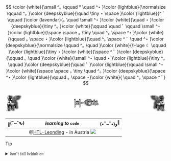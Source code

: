 <!-- STERNEN-NACHT - HEADER -->
$$
\color {white}{\small ^｡ \qquad  ° \quad ^⋆ }\color {lightblue}{\normalsize \qquad  ^｡ }\color {deepskyblue}{\quad  \tiny ⋆  \space }\color {lightblue}{^ ﾟ \qquad }\color {lavendar}{｡ \quad \small ^⋆ }\color {white}{\quad  ⋆ }\color {deepskyblue}{\tiny ^｡ }\color {white}{\qquad \quad ﾟ \qquad \small ^⋆ }\color {lightblue}{\space \space  ｡ \tiny \quad ^｡ \space ^⋆ }\color {white}{\qquad ｡ \space ⋆ }\color {lightblue}{\quad ^｡ \space ^ ﾟ \quad ^⋆ }\color {deepskyblue}{\normalsize \qquad  ^｡ \quad  }\color {white}{\Huge ☾ \qquad }\color {lightblue}{\tiny ⋆  }\color {white}{\space ^ ﾟ }\color {deepskyblue}{\qquad ｡ \quad }\color {white}{\small ^⋆ \quad  ⋆ }\color {lightblue}{\tiny ^｡ \qquad }\color {deepskyblue}{\quad ﾟ }\color {lightblue}{\qquad \small ^⋆ }\color {white}{\space \space  ｡ \tiny \quad ^｡ }\color {deepskyblue}{\space ^⋆ }\color {lightblue}{\qquad ｡ \space ⋆}\color {white}{ \quad ^｡ \space ^ ﾟ}
$$
<!--
-->


<!-- FROHES NEUES JAHR - HEADER -->
<!--
$$
\color{bisque}{\large    ( \Huge ^ﾉ }
\color{black}{\large ◕}
\color{lightcoral}{\small ヮ}
\color{black}{\normalsize ◕}
\color{bisque}{\large  ) \large ^ﾉ }
\color{yellow}{\small \space ^* }
\color{white}{:}
\color{moccasin}{･ﾟ \space }
\color{yellow}{ ^✧ \qquad }
\color{seagreen}{\Huge ᴴᵃᵖᵖʸ \space\space ⁿᵉʷ \space\space ʸᵉᵃʳ }
\color{white}{ \qquad ^🍺} 
\color{bisque}{ \small ^٩}
\color{bisque}{\large ( }
\color{black}{\large ^■ }
\color{lightcoral}{\small ⌣ }
\color{black}{\large ^■}
\color{black}{\huge ^⫬ }
\color{bisque}{\normalsize ԅ}
\color{bisque}{\large ) }
$$
-->

<!-- LATEX - CODE - HEADER  -->
<!--
$$\color{bisque}{
📑 \Huge ( }
\color{white}{
\Huge ˆ }
\Large \color{white}{
⌣ }
\color{white}{
\Huge ˆ }
\color{bisque}{ԅ)}
\quad \small \color{green}{
... }
\large \color{lawngreen}{
code }
\small \color{green}{
... }
\color{bisque}{
\quad \Huge ( }
\color{pink}{
\large • }
\color{white}{
\Huge ‾ }
\color{white}{
\Large ⌣ }
\color{white}{
\Huge ‾ }
\color{pink}{
\large • }
\color{bisque}{
\Huge )و }
\color{white}{
\small 💾 }
$$ 
-->

<!-- STANDARD - CODE - HEADER -->
<!--
 <p align="center"> <sub>📑</sub>(ˆ⌣ˆԅ) ____ code ____ (•‾⌣‾•)و<sup>💾</sup> </p> 
-->

<!-- SOME OTHER - HEADERS -->

<!-- 
<p align="center">  (っ ºДº)っ ︵ ⌨ </p>

♥(ˆ⌣ˆԅ)

☚(ﾟヮﾟ☚)

(◍ᴗ◍)♡ ✧*。

🍺٩(º◡º )

(ﾉ◕ヮ◕)ﾉ*:･ﾟ✧ ✧ ･: *ヽ(◕ヮ◕ヽ)
-->

<div align="center">
 
<!-- https://github.com/IxI-Enki/IxI-Enki/README.md    ==    Profile Page                  -->
![Lamassu_(x2)](https://github.com/IxI-Enki/IxI-Enki/blob/main/.dev/visual/Lamassu_IxI-Enki%20%5B(Fusszeile)(tiny)%5D.png?raw=true)
---

<!--   |  *currently learning to*                                                                   |  --> 
  | <sub>📑</sub>(ˆ⌣ˆԅ) |                                  *learning to* `code`                                           | (•‾⌣‾•)و<sup>💾</sup> |
  |:-------------------- | :---------------------------------------------------------------------------------------------: | ----------------------: |
  |                      | @[HTL-Leonding](https://www.htl-leonding.at) - in Austria ![](https://flagcdn.com/16x12/at.png) |                         |

</div>

<!--   
   [![Visual Studio](https://custom-icon-badges.demolab.com/badge/Visual%20Studio-5C2D91.svg?&logo=visual-studio&logoColor=white)](#)
   [![Visual Studio Code](https://custom-icon-badges.demolab.com/badge/Visual%20Studio%20Code-0078d7.svg?logo=vsc&logoColor=white)](#)
   [![Notepad++](https://img.shields.io/badge/Notepad++-90E59A.svg?&logo=notepad%2b%2b&logoColor=black)](#)
   [![Windows](https://custom-icon-badges.demolab.com/badge/Windows-0078D6?logo=windows11&logoColor=white)](#)
   [![Kali Linux](https://img.shields.io/badge/Kali%20Linux-557C94?logo=kalilinux&logoColor=fff)](#)
   [![Android](https://img.shields.io/badge/Android-3DDC84?logo=android&logoColor=white)](#)
   [![C#](https://custom-icon-badges.demolab.com/badge/C%23-%23239120.svg?logo=cshrp&logoColor=white)](#)
   [![Markdown](https://img.shields.io/badge/Markdown-%23000000.svg?logo=markdown&logoColor=white)](#)
   [![JavaScript](https://img.shields.io/badge/JavaScript-F7DF1E?logo=javascript&logoColor=000)](#)
   [![HTML](https://img.shields.io/badge/HTML-%23E34F26.svg?logo=html5&logoColor=white)](#)
   [![CSS](https://img.shields.io/badge/CSS-1572B6?logo=css3&logoColor=fff)](#)
   [![C](https://img.shields.io/badge/C-00599C?logo=c&logoColor=white)](#)
   [![Bash](https://img.shields.io/badge/Bash-4EAA25?logo=gnubash&logoColor=fff)](#)
   [![C++](https://img.shields.io/badge/C++-%2300599C.svg?logo=c%2B%2B&logoColor=white)](#)
   [![GitHub](https://img.shields.io/badge/GitHub-%23121011.svg?logo=github&logoColor=white)](#)
   [![Gmail](https://img.shields.io/badge/Gmail-D14836?logo=gmail&logoColor=white)](#)
   [![Twitch](https://img.shields.io/badge/Twitch-%239146FF.svg?logo=Twitch&logoColor=white)](#)
   [![WhatsApp](https://img.shields.io/badge/WhatsApp-25D366?logo=whatsapp&logoColor=white)](#)
   [![Soundcloud](https://img.shields.io/badge/Soundcloud-FF3300?logo=Soundcloud&logoColor=white)](#)
   [![YouTube](https://img.shields.io/badge/YouTube-%23FF0000.svg?logo=YouTube&logoColor=white)](#)
   [![Zsh](https://img.shields.io/badge/Zsh-F15A24?logo=zsh&logoColor=fff)](#)
   [![Steam](https://img.shields.io/badge/Steam-%23000000.svg?logo=steam&logoColor=white)](#)
   [![Unity](https://img.shields.io/badge/Unity-%23000000.svg?logo=unity&logoColor=white)](#)
   [![Godot Engine](https://img.shields.io/badge/Godot-%23FFFFFF.svg?logo=godot-engine)](#)
   [![NodeJS](https://img.shields.io/badge/Node.js-6DA55F?logo=node.js&logoColor=white)](#)
   [![Docker](https://img.shields.io/badge/Docker-2496ED?logo=docker&logoColor=fff)](#)
   [![Blazor](https://img.shields.io/badge/Blazor-512BD4?logo=blazor&logoColor=fff)](#)
   [[![.NET](https://img.shields.io/badge/.NET-512BD4?logo=dotnet&logoColor=fff)](#)
   [![Codecademy](https://img.shields.io/badge/Codecademy-%2321759B.svg?logo=codecademy&logoColor=white)](#)
   [![Coursera](https://img.shields.io/badge/Coursera-0056D2?logo=coursera&logoColor=fff)](#)
   [![freeCodeCamp](https://img.shields.io/badge/freeCodeCamp-0A0A23?logo=freecodecamp&logoColor=fff)](#)
   [![W3Schools](https://img.shields.io/badge/W3Schools-04AA6D?logo=w3schools&logoColor=fff)](#)
   [![ReadMe](https://img.shields.io/badge/ReadMe-018EF5?logo=readme&logoColor=fff)](#)
   [![Read the Docs](https://img.shields.io/badge/Read%20the%20Docs-8CA1AF?logo=readthedocs&logoColor=fff)](#)
   [![Gimp](https://img.shields.io/badge/Gimp-5C5543?logo=gimp&logoColor=white)](#)
   [![Adobe Premiere Pro](https://img.shields.io/badge/Adobe%20Premiere%20Pro-9999FF?logo=Adobe%20Premiere%20Pro&logoColor=white)](#)
   [![Adobe Photoshop](https://img.shields.io/badge/Adobe%20Photoshop-31A8FF?logo=Adobe%20Photoshop&logoColor=black)](#)
   [![Adobe Lightroom](https://img.shields.io/badge/Adobe%20Lightroom-31A8FF?logo=Adobe%20Lightroom&logoColor=white)](#)
   [![Oracle](https://img.shields.io/badge/Oracle-F80000?logo=oracle&logoColor=fff)](#)
   [![MySQL](https://img.shields.io/badge/MySQL-4479A1?logo=mysql&logoColor=fff)](#)
   [![Postgres](https://img.shields.io/badge/Postgres-%23316192.svg?logo=postgresql&logoColor=white)](#)
   [![Google Drive](https://img.shields.io/badge/Google%20Drive-4285F4?logo=googledrive&logoColor=fff)](#)
   [![Opera](https://img.shields.io/badge/Opera-FF1B2D?logo=Opera&logoColor=white)](#)
   [![Firefox](https://img.shields.io/badge/Firefox-FF7139?logo=Firefox&logoColor=white)](#)
   [![Brave](https://img.shields.io/badge/Brave-FB542B?logo=Brave&logoColor=white)](#)
   [![Opera GX](https://img.shields.io/badge/Opera%20GX-EE2950?logo=operagx&logoColor=fff)](#)
   [![Tor](https://img.shields.io/badge/Tor-7D4698?logo=Tor-Browser&logoColor=white)](#)

-->




<!-- Zalgo Text : ḏ͉̖̥̳̖̥̲̳̳͍̖͢ǫ̦̟͍̦͕͉n̨̫̟̟̦'̡͓͇̣̱̝ͅṯ̣͖̱̣̘̩̙̯̘̬͢ͅ f̢̲̳͇͕ą̥̮̝̖̯͖l͈̤̟̝̖͜ b̧̮̗̥͈̘̰̪͖͚̫͉ͅȩ̝̠͙͔͉̲̫͎͇ḩ̮̖̝̳̦̞i̱͕̲̬͓͇͎͜n̡̪͍̦̤͎̱ḑ͇͎̯̲̩̥̜̙̜̞̭ o̡͈̖̰̳͓̥̮͕n͎̭̣̩̮͜    https://fsymbols.com/generators/zalgo/    <sup>⁈</sup>(Ꜣꜥ<sub><sup>ノ</sup></sub>◥益<sub><sup>◤</sup></sub>)ノ    ֎ ֍ ۞⌡Ꙇ꙳  --> 


<!-- Symbols:      ¸｡﹀︿﹇﹈﹄﹉﹊﹋﹌﹍﹎﹏﹃﹂﹁︷︸ﾡ｣｢￢﹥﹤﹖﹗﹐﹑﹒﹔﹕  
丫 乂 丷 冫 十 彡 支 木 氵 灬 爪 爫 王 盺 ﾑ ｪ ｴ ｴ ﾵ ￂ ￆ ￔ ￕ ￖ ￂ ₰ ⺌ ⺍ ⺡ ⺣ ⺾ ⺿ ⼈ ⼗ 〄 〤〪〭〫〬 。 〇゙゙   
  ゙゚ ゛ ゜ ㄛ ㄚ ㆵ ㆶ ㆴ ㆳ ㆷ ㇗ ㇘ ㇄ ㇏  ﹐㇁㇓ ㇂ ⦿ ⦅ ⦆ ⤵ ⤴ 丨 亻 亅
  ၦ ၦၣ  န   ႙ၴူၣ    𝔣ⷵⷳﯨﹸ                              𝔡̷͔̟͓̦͍͖        -->                 
  <!--                                                                                                      "secret" Binary: 𝔡̥̩̥̥̩̩̥̩̥̩̩̥̩̩̩̩̥̩̩̩̥̥̩̩̥̩̩̩̥̩̥̥̥̩̥̥̥̥̥̥̩̩̥̩̥̥̩̥̩̩̥̩̩̥̩̩̩̥̥̥̥̥̩̩̥̩̩̩̩̥̩̩̩̥̥̩̥̥̩̩̩̥̩̥̥̥̩̩̥̥̥̥̩̥̩̩̥̩̩̩̥̥̩̩̩̥̩̥̥̥̥̩̥̥̥̥̥̩̩̩̥̥̩̩̥̩̩̩̥̩̥̥̥̩̩̩̥̩̥̩̥̩̩̥̥̩̩̥̥̩̩̥̥̩̩̥̥̥̩̥̥̥̥̥̥̩̩̥̩̥̥̥̥̩̩̥̥̥̩̥̩̥̩̩̩̥̥̩̥̥̥̩̩̥̥̩̥̩  𝔡𝔬𝔫'𝔱  𝔣𝔞𝔩𝔩 𝔟𝔢𝔥𝔦𝔫𝔡 𝔬𝔫 
                                                                                                                              = "most important things here"-->
  <!--- 𝔡̶̷͔̟͓̦͍͖


███████
█▄─▄▄▀█
██─██─█
▀▄▄▄▄▀▀                          ---->
 
> [!TIP]
> <details>  
>   <summary>  𝔡𝔬𝔫'𝔱  𝔣𝔞𝔩𝔩 𝔟𝔢𝔥𝔦𝔫𝔡 𝔬𝔫 </summary>  
>   —————————————————  
>   <!--  Links to the different coding language's and plattforms - shortcuts.  -->  
>   
> 📀 Shell <sub><sup>(zsh/bash)</sup></sub> → [ᵇᵒᵒᵏᵐᵃʳᵏˢ](https://github.com/IxI-Enki/IxI-Enki/blob/main/shell-library.md)  
> 💿 Batch  → [ᴇᴍᴘᴛʏLɪɴᴋ]()  
>   ‥‥‥‥‥‥‥‥‥‥‥‥‥‥‥‥‥‥‥‥  
> ⚙ C      → [ᵇᵒᵒᵏᵐᵃʳᵏˢ](https://github.com/IxI-Enki/IxI-Enki/blob/main/C-library.md)  
> ⚙ C++    → [ᴇᴍᴘᴛʏLɪɴᴋ]()  
> ⚙ C#     → [ᵇᵒᵒᵏᵐᵃʳᵏˢ](https://github.com/IxI-Enki/IxI-Enki/blob/main/C%23-library.md)  
>   ‥‥‥‥‥‥‥‥‥‥‥‥‥‥‥‥‥‥‥‥  
> 🧾 MD    → [ᴇᴍᴘᴛʏLɪɴᴋ]()   <!-- https://websiteberater.com/der-unterschied-zwischen-markup-und-markdown/ -->  
> 📄 HTML  → [ᵇᵒᵒᵏᵐᵃʳᵏˢ](https://github.com/IxI-Enki/IxI-Enki/blob/main/Html-library.md)  
> 📑 CSS   → [ᴇᴍᴘᴛʏLɪɴᴋ]()  
>   ‥‥‥‥‥‥‥‥‥‥‥‥‥‥‥‥‥‥‥‥  
> 🗄 SQL    → [ᵇᵒᵒᵏᵐᵃʳᵏˢ](https://github.com/IxI-Enki/IxI-Enki/blob/main/SQL-library.md)      
>   −−−−−−−−−−−−−−−−−−−−  
> 📡 GitHub         → [ᵇᵒᵒᵏᵐᵃʳᵏˢ](https://github.com/IxI-Enki/IxI-Enki/blob/main/GitHub-library.md)  
> 🖥 Visual Studio   → [ᵇᵒᵒᵏᵐᵃʳᵏˢ](https://github.com/IxI-Enki/IxI-Enki/blob/main/VisualStudio-library.md)  
>   —————————————————  
>   <!--  add further new expiriences here  -->   
> </details>  

